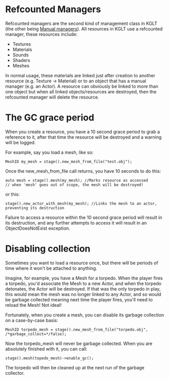 
# Refcounted Managers

Refcounted managers are the second kind of management class in KGLT (the other being [Manual managers](manual_managers.md)). All resources
in KGLT use a refcounted manager, these resources include:

 - Textures
 - Materials
 - Sounds
 - Shaders
 - Meshes
 
In normal usage, these materials are linked just after creation to another resource (e.g. Texture -> Material) or
to an object that has a manual manager (e.g. an Actor). A resource can obviously be linked to more than one object
but when all linked objects/resources are destroyed, then the refcounted manager will delete the resource.

# The GC grace period

When you create a resource, you have a 10 second grace period to grab a reference to it, after that time the resource
will be destroyed and a warning will be logged.

For example, say you load a mesh, like so:

    MeshID my_mesh = stage().new_mesh_from_file("test.obj");
    
Once the new_mesh_from_file call returns, you have 10 seconds to do this:

    auto mesh = stage().mesh(my_mesh); //Marks resource as accessed
    // when 'mesh' goes out of scope, the mesh will be destroyed!
    
or this:

    stage().new_actor_with_mesh(my_mesh); //Links the mesh to an actor, preventing its destruction    
    
Failure to access a resource within the 10 second grace period will result in its destruction,
and any further attempts to access it will result in an ObjectDoesNotExist<T> exception.

# Disabling collection

Sometimes you want to load a resource once, but there will be periods of time where it won't be attached to anything.

Imagine, for example, you have a Mesh for a torpedo. When the player fires a torpedo, you'd associate the Mesh to a new Actor, 
and when the torpedo detonates, the Actor will be destroyed. If that was the only torpedo in play, this would mean the mesh was
no longer linked to any Actor, and so would be garbage collected meaning next time the player fires, you'll need to reload the Mesh! 
Not ideal!

Fortunately, when you create a mesh, you can disable its garbage collection on a case-by-case basis:

    MeshID torpedo_mesh = stage().new_mesh_from_file("torpedo.obj", /*garbage_collect=*/false);
    
Now the torpedo_mesh will never be garbage collected. When you are absolutely finished with it, you can call:

    stage().mesh(topedo_mesh)->enable_gc();
    
The torpedo will then be cleaned up at the next run of the garbage collector.



